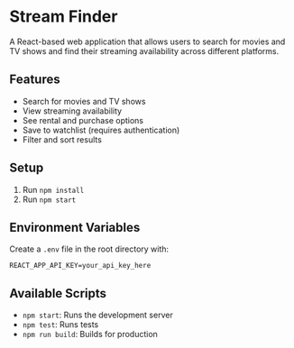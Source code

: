 # Stream Finder

A React-based web application that allows users to search for movies and TV shows and find their streaming availability across different platforms.

## Features

- Search for movies and TV shows
- View streaming availability
- See rental and purchase options
- Save to watchlist (requires authentication)
- Filter and sort results

## Setup

1. Run `npm install`
2. Run `npm start`

## Environment Variables

Create a `.env` file in the root directory with:

```
REACT_APP_API_KEY=your_api_key_here
```

## Available Scripts

- `npm start`: Runs the development server
- `npm test`: Runs tests
- `npm run build`: Builds for production
